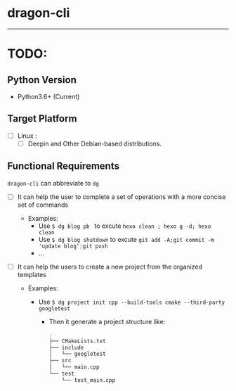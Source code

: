 # dragon-cli

---

# **TODO**:

## Python Version

- Python3.6+ (Current)

## Target Platform

- [ ] Linux : 
  - [ ] Deepin and Other Debian-based distributions.

## Functional Requirements 

`dragon-cli` can abbreviate to `dg`

- [ ] It can help the user to complete a set of operations with a more concise set of commands

  - Examples:
    - Use `$ dg blog pb ` to excute `hexo clean ; hexo g -d; hexo clean `
    - Use `$ dg blog shutdown` to excute  `git add -A;git commit -m 'update blog';git push`
    - ...

- [ ] It can help the users to create a new project from the organized templates

  - Examples:

    - Use `$ dg project init cpp --build-tools cmake --third-party googletest`

      - Then it generate a project structure like:

        ```bash
        .
        ├── CMakeLists.txt
        ├── include
        │   └── googletest
        ├── src
        │   └── main.cpp
        └── test
            └── test_main.cpp
        ```

        

